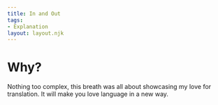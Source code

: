 ```yaml
---
title: In and Out
tags:
- Explanation
layout: layout.njk
---
```


# Why?

Nothing too complex, this breath was all about showcasing my love for translation. It will make you love language in a new way.
